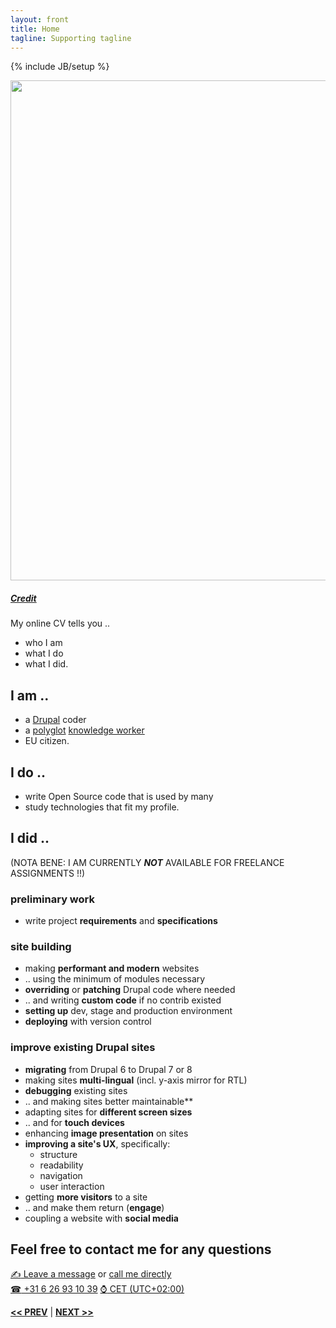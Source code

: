 ```yaml
---
layout: front
title: Home
tagline: Supporting tagline
---
```

{% include JB/setup %}

<a href="https://www.flickr.com/photos/vintage-ad/3026431407" title="View photo on Flickr" target="_blank"><img src="https://farm4.staticflickr.com/3282/3026431407_b04b7e557a_c.jpg" style="width: 800px;"></a><br />
<h5><a href="https://www.flickr.com/people/vintage-ad/" title="View user on Flickr" target="_blank">Credit</a></h5>

My online CV tells you ..

- who I am
- what I do
- what I did.

## I am ..
- a [Drupal](https://www.drupal.org/u/lolandese) coder
- a [polyglot](http://dictionary.reference.com/browse/polyglot) [knowledge worker](https://en.wikipedia.org/wiki/Knowledge_worker)
- EU citizen.

## I do ..
- write Open Source code that is used by many
- study technologies that fit my profile.

## I did ..
(NOTA BENE: I AM CURRENTLY **_NOT_** AVAILABLE FOR FREELANCE ASSIGNMENTS !!)

### preliminary work

- write project **requirements** and **specifications**

### site building

- making **performant and modern** websites
- .. using the minimum of modules necessary
- **overriding** or **patching** Drupal code where needed
- .. and writing **custom code** if no contrib existed
- **setting up** dev, stage and production environment
- **deploying** with version control

### improve existing Drupal sites
- **migrating** from Drupal 6 to Drupal 7 or 8
- making sites **multi-lingual** (incl. y-axis mirror for RTL)
- **debugging** existing sites
- .. and making sites better maintainable**
- adapting sites for **different screen sizes**
- .. and for **touch devices**
- enhancing **image presentation** on sites
- **improving a site's UX**, specifically:
  - structure
  - readability
  - navigation
  - user interaction
- getting **more visitors** to a site
- .. and make them return (**engage**)
- coupling a website with **social media**

## Feel free to contact me for any questions

<a href="/contact" target="_blank" title="My contact form"><span class="signs">✍</span> Leave a message</a> or <a href="tel:+31626931039">call me directly<br />
<span class="signs">☎</span> +31 6 26 93 10 39</a> <a href="https://www.timeanddate.com/worldclock/netherlands/amsterdam" target="_blank"><span class="signs">⌚</span> CET (UTC+02:00)</a>

<a href="/past.html#top" title="Past experiences"><b><< PREV</b></a> &#124; <a href="/data.html#top" title="Personal info"><b>NEXT >></b></a>
